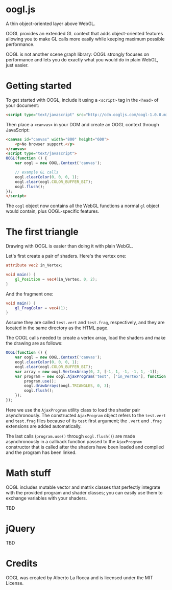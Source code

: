 oogl.js
=======

A thin object-oriented layer above WebGL.

OOGL provides an extended GL context that adds object-oriented features allowing you to make GL calls more easily while keeping maximum possible performance.

OOGL is not another scene graph library: OOGL strongly focuses on performance and lets you do exactly what you would do in plain WebGL, just easier.

Getting started
===============

To get started with OOGL, include it using a `<script>` tag in the `<head>` of your document:

```html
<script type="text/javascript" src="http://cdn.oogljs.com/oogl-1.0.0.min.js"></script>
```

Then place a `<canvas>` in your DOM and create an OOGL context through JavaScript:

```html
<canvas id="canvas" width="800" height="600">
	<p>No browser support.</p>
</canvas>
<script type="text/javascript">
OOGL(function () {
	var oogl = new OOGL.Context('canvas');

	// example GL calls
	oogl.clearColor(0, 0, 0, 1);
	oogl.clear(oogl.COLOR_BUFFER_BIT);
	oogl.flush();
});
</script>
```

The `oogl` object now contains all the WebGL functions a normal `gl` object would contain, plus OOGL-specific features.

The first triangle
==================

Drawing with OOGL is easier than doing it with plain WebGL.

Let's first create a pair of shaders. Here's the vertex one:

```glsl
attribute vec2 in_Vertex;

void main() {
	gl_Position = vec4(in_Vertex, 0, 2);
}
```

And the fragment one:

```glsl
void main() {
	gl_FragColor = vec4(1);
}
```

Assume they are called `test.vert` and `test.frag`, respectively, and they are located in the same directory as the HTML page.

The OOGL calls needed to create a vertex array, load the shaders and make the drawing are as follows:

```javascript
OOGL(function () {
	var oogl = new OOGL.Context('canvas');
	oogl.clearColor(0, 0, 0, 1);
	oogl.clear(oogl.COLOR_BUFFER_BIT);
	var array = new oogl.VertexArray(0, 2, [-1, 1, -1, -1, 1, -1]);
	var program = new oogl.AjaxProgram('test', ['in_Vertex'], function () {
		program.use();
		oogl.drawArrays(oogl.TRIANGLES, 0, 3);
		oogl.flush();
	});
});
```

Here we use the `AjaxProgram` utility class to load the shader pair asynchronously. The constructed `AjaxProgram` object refers to the `test.vert` and `test.frag` files because of its `test` first argument; the `.vert` and `.frag` extensions are added automatically.

The last calls (`program.use()` through `oogl.flush()`) are made asynchronously in a callback function passed to the `AjaxProgram` constructor that is called after the shaders have been loaded and compiled and the program has been linked.

Math stuff
==========

OOGL includes mutable vector and matrix classes that perfectly integrate with the provided program and shader classes; you can easily use them to exchange variables with your shaders.

TBD

jQuery
======

TBD

Credits
=======

OOGL was created by Alberto La Rocca and is licensed under the MIT License.
